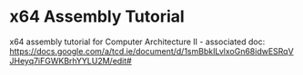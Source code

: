 x64 Assembly Tutorial
=====================

x64 assembly tutorial for Computer Architecture II - associated doc: https://docs.google.com/a/tcd.ie/document/d/1smBbkILvlxoGn68idwESRqVJHeyq7iFGWKBrhYYLU2M/edit#
